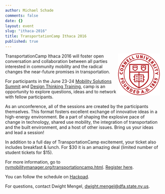 ```yaml
---
author: Michael Schade
comments: false
date: {}
layout: event
slug: "ithaca-2016"
title: TransportationCamp Ithaca 2016
published: true
---
```

<img src="cornell.png" style="float:right;width:136px;height:136px;">TransportationCamp Ithaca 2016 will foster open conversation and collaboration between all parties interested in community mobility and the radical changes the near-future promises in transportation.

For participants in the June 23-24 [Mobility Solutions Summit](http://www.nymobilitymanager.org/mobility-solutions-summit.html) and
[Design Thinking Training](http://www.nymobilitymanager.org/ncmm-design-thinking-workshop.html), camp is an opportunity to explore questions, ideas and to network with fellow participants.

As an unconference, all of the sessions are created by the participants themselves. This format fosters excellent exchange of innovative ideas in a high-energy environment. Be a part of shaping the explosive pace of change in technology, shared use mobility, the integration of transportation and the built environment, and a host of other issues. Bring us your ideas and lead a session!

In addition to a full day of TransportationCamp excitement, your ticket also includes breakfast & lunch. For $30 it is an amazing deal (limited number of student tickets for $15).

For more information, go to [nymobilitymanager.org/transportationcamp.html](http://www.nymobilitymanager.org/transportationcamp.html).
[Register here](https://www.eventbrite.com/e/transportationcamp-ithaca-ny-2016-tickets-24515459399).

You can follow the schedule on [Hackpad](https://hackpad.com/lvgK5Js1e5d).

For questions, contact Dwight Mengel, ​[dwight.mengel@dfa.state.ny.us](dwight.mengel@dfa.state.ny.us).
